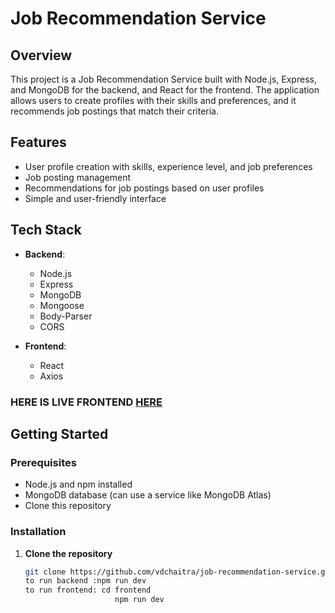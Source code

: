 # Job Recommendation Service

## Overview

This project is a Job Recommendation Service built with Node.js, Express, and MongoDB for the backend, and React for the frontend. The application allows users to create profiles with their skills and preferences, and it recommends job postings that match their criteria.

## Features

- User profile creation with skills, experience level, and job preferences
- Job posting management
- Recommendations for job postings based on user profiles
- Simple and user-friendly interface

## Tech Stack

- **Backend**: 
  - Node.js
  - Express
  - MongoDB
  - Mongoose
  - Body-Parser
  - CORS

- **Frontend**:
  - React
  - Axios
### HERE IS LIVE FRONTEND [HERE](https://job-recommentation-service-xfl3.vercel.app/)



## Getting Started

### Prerequisites

- Node.js and npm installed
- MongoDB database (can use a service like MongoDB Atlas)
- Clone this repository

### Installation

1. **Clone the repository**

   ```bash
   git clone https://github.com/vdchaitra/job-recommendation-service.git
   to run backend :npm run dev
   to run frontend: cd frontend
                       npm run dev
   
